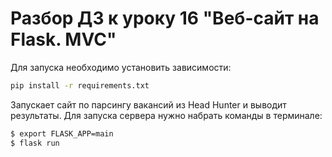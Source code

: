 # Разбор ДЗ к уроку 16 "Веб-сайт на Flask. MVC"

Для запуска необходимо установить зависимости:
```bash
pip install -r requirements.txt
```

Запускает сайт по парсингу вакансий из Head Hunter и выводит результаты. Для запуска сервера нужно набрать команды
в терминале:

```bash
$ export FLASK_APP=main
$ flask run
```
